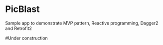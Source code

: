 # PicBlast
Sample app to demonstrate MVP pattern, Reactive programming, Dagger2 and Retrofit2

#Under construction
